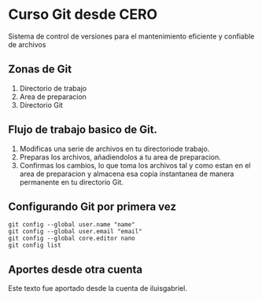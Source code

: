 # Curso Git desde CERO

Sistema de control de versiones para el mantenimiento eficiente y confiable de archivos

## Zonas de Git
1. Directorio de trabajo
2. Area de preparacion
3. Directorio Git


## Flujo de trabajo basico de Git.
1. Modificas una serie de archivos en tu directoriode trabajo.
2. Preparas los archivos, añadiendolos a tu area de preparacion.
3. Confirmas los cambios, lo que toma los archivos tal y como estan en el area de preparacion y almacena esa copia instantanea de manera permanente en tu directorio Git.

## Configurando Git por primera vez
```
git config --global user.name "name"
git config --global user.email "email"
git config --global core.editor nano
git config list
```
## Aportes desde otra cuenta
Este texto fue aportado desde la cuenta de iluisgabriel.
